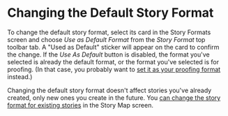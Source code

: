 # Changing the Default Story Format

To change the default story format, select its card in the Story Formats screen
and choose _Use as Default Format_ from the _Story Format_ top toolbar tab. A
"Used as Default" sticker will appear on the card to confirm the change. If the
_Use As Default_ button is disabled, the format you've selected is already the
default format, or the format you've selected is for proofing. (In that case,
you probably want to [set it as your proofing format](proofing.md) instead.)

Changing the default story format doesn't affect stories you've already created,
only new ones you create in the future. You [can change the story format for
existing stories](../editing-stories/changing-story-format.md) in the Story Map
screen.

